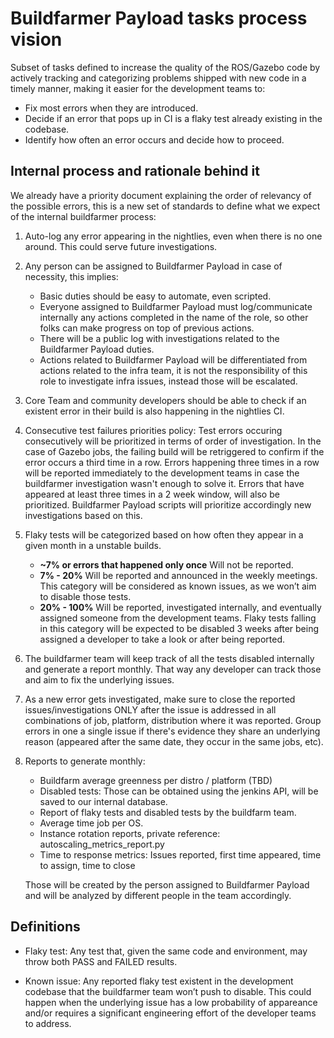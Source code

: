 # Buildfarmer Payload tasks process vision
Subset of tasks defined to increase the quality of the ROS/Gazebo code by actively tracking and categorizing problems shipped with new code in a timely manner, making it easier for the development teams to:
* Fix most errors when they are introduced.
* Decide if an error that pops up in CI is a flaky test already existing in the codebase.
* Identify how often an error occurs and decide how to proceed.

## Internal process and rationale behind it

We already have a priority document explaining the order of relevancy of the possible errors, this is a new set of standards to define what we expect of the internal buildfarmer process:

1. Auto-log any error appearing in the nightlies, even when there is no one around. This could serve future investigations.
2. Any person can be assigned to Buildfarmer Payload in case of necessity, this implies:
   * Basic duties should be easy to automate, even scripted.
   * Everyone assigned to Buildfarmer Payload must log/communicate internally any actions completed in the name of the role, so other folks can make progress on top of previous actions.
   * There will be a public log with investigations related to the Buildfarmer Payload duties.
   * Actions related to Buildfarmer Payload will be differentiated from actions related to the infra team, it is not the responsibility of this role to investigate infra issues, instead those will be escalated.
3. Core Team and community developers should be able to check if an existent error in their build is also happening in the nightlies CI.
4. Consecutive test failures priorities policy: Test errors occuring consecutively will be prioritized in terms of order of investigation. In the case of Gazebo jobs, the failing build will be retriggered to confirm if the error occurs a third time in a row. Errors happening three times in a row will be reported immediately to the development teams in case the buildfarmer investigation wasn't enough to solve it. Errors that have appeared at least three times in a 2 week window, will also be prioritized. Buildfarmer Payload scripts will prioritize accordingly new investigations based on this.
5. Flaky tests will be categorized based on how often they appear in a given month in a unstable builds.
   * **~7% or errors that happened only once** Will not be reported.
   * **7% - 20%** Will be reported and announced in the weekly meetings. This category will be considered as known issues, as we won’t aim to disable those tests.
   * **20% - 100%** Will be reported, investigated internally, and eventually assigned someone from the development teams. Flaky tests falling in this category will be expected to be disabled 3 weeks after being assigned a developer to take a look or after being reported.
6. The buildfarmer team will keep track of all the tests disabled internally and generate a report monthly. That way any developer can track those and aim to fix the underlying issues.
7. As a new error gets investigated, make sure to close the reported issues/investigations ONLY after the issue is addressed in all combinations of job, platform, distribution where it was reported. Group errors in one a single issue if there's evidence they share an underlying reason (appeared after the same date, they occur in the same jobs, etc).
8. Reports to generate monthly:
   * Buildfarm average greenness per distro / platform (TBD)
   * Disabled tests: Those can be obtained using the jenkins API, will be saved to our internal database.
   * Report of flaky tests and disabled tests by the buildfarm team.
   * Average time job per OS.
   * Instance rotation reports, private reference: autoscaling_metrics_report.py
   * Time to response metrics: Issues reported, first time appeared, time to assign, time to close

   Those will be created by the person assigned to Buildfarmer Payload and will be analyzed by different people in the team accordingly.


## Definitions

* Flaky test: Any test that, given the same code and environment, may throw both PASS and FAILED results.

* Known issue: Any reported flaky test existent in the development codebase that the buildfarmer team won’t push to disable. This could happen when the underlying issue has a low probability of appareance and/or requires a significant engineering effort of the developer teams to address.

